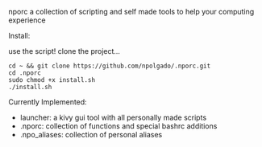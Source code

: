 nporc
a collection of scripting and self made tools to help your computing experience

Install:

use the script! clone the project...

```
cd ~ && git clone https://github.com/npolgado/.nporc.git
cd .nporc
sudo chmod +x install.sh
./install.sh
```

Currently Implemented:
- launcher: a kivy gui tool with all personally made scripts 
- .nporc: collection of functions and special bashrc additions
- .npo_aliases: collection of personal aliases